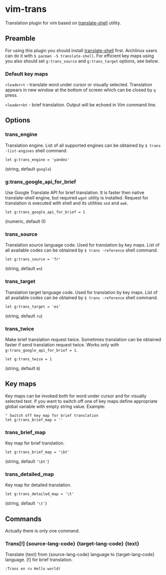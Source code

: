 # vim-trans
Translation plugin for vim based on [translate-shell][] utility.

## Preamble
For using this plugin you should install [translate-shell][] first.
Archlinux users can do it with `$ pacman -S translate-shell`.
For efficient key maps using you also should set `g:trans_source` and
`g:trans_target` options, see below.

### Default key maps
`<leader>t` - translate word under cursor or visually selected.
Translation appears in new window at the bottom of screen which can be closed by `q`
press.

`<leader>bt` - brief translation. Output will be echoed in Vim command line.

## Options

### trans_engine
Translation engine. List of all supported engines can be obtained by
`$ trans -list-engines` shell command.
```vim
let g:trans_engine = 'yandex'
```
(string, default `google`)

### g:trans_google_api_for_brief
Use Google Translate API for brief translation. It is faster then native
translate-shell engine, but required `wget` utility is installed. Request for
translation is executed with shell and its utilities `sed` and `awk`.
```vim
let g:trans_google_api_for_brief = 1
```
(numeric, default 0)

### trans_source
Translation source language code. Used for translation by key maps. List of all
available codes can be obtained by `$ trans -reference` shell command.
```vim
let g:trans_source = 'fr'
```
(string, default `en`)

### trans_target
Translation target language code. Used for translation by key maps. List of all
available codes can be obtained by `$ trans -reference` shell command.
```vim
let g:trans_target = 'es'
```
(string, default `ru`)

### trans_twice
Make brief translation request twice. Sometimes translation can be obtained faster
if send translation request twice. Works only with `g:trans_google_api_for_brief = 1`.
```vim
let g:trans_twice = 1
```
(string, default `0`)

## Key maps
Key maps can be invoked both for word under cursor and for visually selected text.
If you want to switch off one of key maps define appropriate global variable with empty string value. Example:
```vim
" Switch off key map for brief translation
let g:trans_brief_map = ''
```

### trans_brief_map
Key map for brief translation.
```vim
let g:trans_brief_map = '\bt'
```
(string, default `'\bt'`)

### trans_detailed_map
Key map for detailed translation.
```vim
let g:trans_detailed_map = '\t'
```
(string, default `'\t'`)

## Commands
Actually there is only one command.

### Trans[!] {source-lang-code} {target-lang-code} {text}
Translate {text} from {source-lang-code} language to {target-lang-code} language.
[!] for brief translation.
```vim
:Trans en ru Hello world!
```

[translate-shell]: https://github.com/soimort/translate-shell
